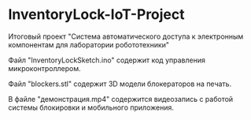 # InventoryLock-IoT-Project
Итоговый проект "Система автоматического доступа к электронным компонентам для лаборатории робототехники"

Файл "InventoryLockSketch.ino" содержит код управления микроконтроллером.

Файл "blockers.stl" содержит 3D модели блокераторов на печать.

В файле "демонстрация.mp4" содержится видеозапись с работой системы блокировки и мобильного приложения.


